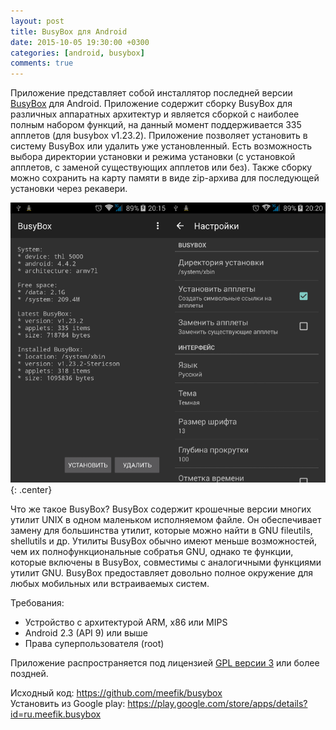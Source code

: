 ```yaml
---
layout: post
title: BusyBox для Android
date: 2015-10-05 19:30:00 +0300
categories: [android, busybox]
comments: true
---
```


Приложение представляет собой инсталлятор последней версии [BusyBox](http://busybox.net) для Android. Приложение содержит сборку BusyBox для различных аппаратных архитектур и является сборкой с наиболее полным набором функций, на данный момент поддерживается 335 апплетов (для busybox v1.23.2). Приложение позволяет установить в систему BusyBox или удалить уже установленный. Есть возможность выбора директории установки и режима установки (с установкой апплетов, с заменой существующих апплетов или без). Также сборку можно сохранить на карту памяти в виде zip-архива для последующей установки через рекавери.

![busybox](/assets/images/busybox.png "BusyBox for Android"){: .center}

<!--more-->

Что же такое BusyBox? BusyBox содержит крошечные версии многих утилит UNIX в одном маленьком исполняемом файле. Он обеспечивает замену для большинства утилит, которые можно найти в GNU fileutils, shellutils и др. Утилиты BusyBox обычно имеют меньше возможностей, чем их полнофункциональные собратья GNU, однако те функции, которые включены в BusyBox, совместимы с аналогичными функциями утилит GNU. BusyBox предоставляет довольно полное окружение для любых мобильных или встраиваемых систем.

Требования:

* Устройство с архитектурой ARM, x86 или MIPS
* Android 2.3 (API 9) или выше
* Права суперпользователя (root)

Приложение распространяется под лицензией [GPL версии 3](http://www.gnu.org/licenses/) или более поздней.

Исходный код: <https://github.com/meefik/busybox>
<br>
Установить из Google play: <https://play.google.com/store/apps/details?id=ru.meefik.busybox>
